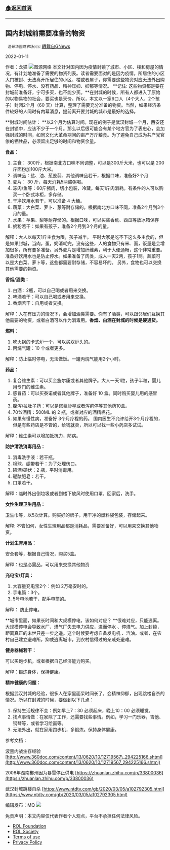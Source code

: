 ###  [:house:返回首頁](https://github.com/ourhimalayas/txt)
---


## 国内封城前需要准备的物资
` 温哥华圆成农场🇨🇦` [轉載自GNews](https://gnews.org/zh-hans/1848219/)

2022-01-11

作者：龙猫
![](https://assets.gnews.org/wp-content/uploads/2022/01/image-125-edited.jpeg)图源网络
本文针对国内因为疫情封锁了城市、小区、楼和房屋的情况，有计划地准备了需要的物资列表。读者需要面对的是因为疫情，所居住的小区大门被封、无法离开所居住的小区、楼或者屋子，你需要这些物资对应无法外出购物、停电、停水、没有药品、精神压抑、抑郁等情况。 **记住: 这些物资都是要在封城前准备好，宁可多买，也不能少买。**在封城的时候，所有人都进入了原始的以物易物的社会，要买也是天价。所以，本文以一家6口人（4个大人，2个孩子）封闭2个月（60 天）计算，整理了需要充分准备的物资。当然，如果经济条件较好的人同时有内幕消息，提前离开要封城的城市是最好的选择。

**封城时间估计：
**以2个月为估算时间。现在的例子是武汉封城一个月，西安还在封锁中，应该不少于一个月。那么以后很可能会有某个地方官为了表忠心，会加强封城的时间，如同文化大革命期间的亩产万斤粮食。为了避免自己成为共产党官僚的牺牲品，必须留出足够的时间和物资余量。

**食品：**

1. 主食： 300斤，根据南北方口味不同调整，可以是300斤大米，也可以是 200斤面粉加100斤大米。
2. 调味品：盐、油、葱姜蒜、其他调味品若干，根据口味，准备好2个月
3. 麦片： 30 斤，每天消耗5两熬粥喝。
4. 冻肉/鱼等：60斤猪肉，切小包装，冷藏。每天1斤肉消耗。有条件的人可以购买一个卧式冰柜，多存储。
5. 干净饮用水若干，可以准备 4 大桶。
6. 蔬菜：大白菜、萝卜、葱等耐存储的。根据南北方口味不同，准备2个月到3个月的量。
7. 水果：苹果、梨等耐存储的。根据口味，可以买些香蕉、西瓜等放冰箱保存
8. 奶粉若干：如果有孩子，准备2个月到3个月的量。


解释：大人以每天1斤主食为限，孩子减半。 平时大家是吃不下这么多主食的，但是如果封城，当肉，蛋，奶消耗完，没有这些，人的食物只有米、面，饭量是会增加很多，所有要多准备。另外麦片是增加纤维素，利于大便通畅，这个非常重要。准备好饮用水也是防止停水。如果准备了肉类，成人一天2两，孩子1两。蔬菜可以是大白菜、萝卜等，这些都需要耐存储，不容易坏的。 另外，食物也可以交换其他需要的物资。

**香烟/酒类：**

1. 白酒：2瓶，可以自己喝或者用来交换。
2. 啤酒若干：可以自己喝或者用来交换。
3. 香烟若干：自用或者交换。


解释：人在有压力的情况下，会增加酒类需要。你有了酒类，可以跟邻居们互换其他需要的物资，或者白酒可以作为消毒用。**香烟、白酒在封城的时候是硬通货。**

**燃料**：

1. 吃火锅的卡式炉一个，可以买双炉头的。
2. 丙烷气罐：10 个或者更多。


解释：防止临时停电，无法做饭。一罐丙烷气能用2个小时。

**药品：**

1. 复合维生素：可以买金施尔康或者其他牌子。大人一天1粒，孩子半粒，婴儿用专门的维生素。
2. 感冒药：可以买泰诺或者其他牌子，准备好 10 盒。同时购买婴儿用的感冒药。
3. 腹泻/拉肚子药：可以是诺氟沙星或者泻痢停等其他药10盒。
4. 70%酒精：500ML 的 2 瓶，或者对应的酒精棉花。
5. 如果有慢性病，准备好 3个月疗程的药。 国内医生不允许给开3个月疗程的，但是有些药店是不管的，给钱就卖，所以可以找一些小药店多试试。


解释：维生素可以增加抵抗力，防病。

**防护清洗消毒用品：**

1. 消毒洗手液：若干瓶。
2. 棉球、绷带若干：为了处理伤口。
3. 碘酒/碘伏：2 瓶，平时消毒用。
4. 硼酸肥皂：若干。
5. 口罩若干。


解释：临时外出倒垃圾或者到楼下放风时使用口罩，回家后，洗手。

**女性生理卫生用品：**

卫生巾等，以5次计算。购买好的牌子，用干净的塑料袋包装，存储起来。

解释: 不管如何，女性生理用品都是消耗品，需要准备好，可以用来交换其他物资。

**计划生育用品：**

安全套等，根据自己情况，购买5盒。

解释：也是必需品，可以用来交换其他物资

**充电宝/灯具：**

1. 大容量充电宝2个：例如 2万毫安时的。
2. 手电筒：3个。
3. 5号电池若干，配手电筒的。


解释： 防止停电。

**城市里面，如果长时间和大规模停电，该如何对应？
**很难对应，只能逃离。大规模停电会导致水厂、煤气厂失去电力供应，进而停水 、停煤气。加上封锁，距离真正的末世只差一步之遥。这个时候要考虑自备发电机 、汽油。或者，在农村自己建立避难所，抑或逃离城市，到农村信得过的亲戚处避难。

**健身器械若干：**

可以买跑步机，或者根据自己经济能力购买。

解释：锻炼身体，保持健康。

**精神健康的问题：**

根据武汉封城的经验，很多人在家里面呆时间长了，会精神抑郁，出现跳楼自杀的情况。所以在封城的时候，要做到以下几点：

1. 保持生活规律不变：例如早上7：30 必须起床，晚上10：00 必须睡觉。
2. 找点事情做：在家除了工作，还需要找些事情。例如，学习一门乐器，吉他、钢琴等，或者学习绘画等。
3. 无法外出，就在家用跑步机，多锻炼。保持身体健康。


参考文档：

波黑内战生存经验
[http://www.360doc.com/content/13/0620/10/12719567\_294225166.shtml](http://www.360doc.com/content/13/0620/10/12719567_294225166.shtml)

2008年湖南郴州因为暴雪停止供电
[https://zhuanlan.zhihu.com/p/33800036](https://zhuanlan.zhihu.com/p/33800036)

武汉封城跳楼自杀
[https://www.ntdtv.com/gb/2020/03/05/a102792305.html](https://www.ntdtv.com/gb/2020/03/05/a102792305.html)

编辑发布：MQ
![](https://assets.gnews.org/wp-content/uploads/2021/11/農場文宣-3.jpg)


 

免责声明：本文内容仅代表作者个人观点，平台不承担任何法律风险。

- [ROL Foundation](https://rolfoundation.org/)
- [ROL Society](https://rolsociety.org/)
- [Terms of use](https://gnews.org/terms-of-use-3/)
- [Privacy Policy](https://gnews.org/privacy-policy/)

